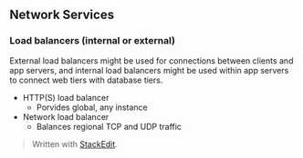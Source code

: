 




## Network Services

### Load balancers (internal or external)

External load balancers might be used for connections between clients and app servers, and internal load balancers might be used within app servers to connect web tiers with database tiers.

- HTTP(S) load balancer
	- Porvides global, any instance
- Network load balancer
	- Balances regional TCP and UDP traffic

> Written with [StackEdit](https://stackedit.io/).
<!--stackedit_data:
eyJoaXN0b3J5IjpbLTE5MzE1NjY2MTUsNzQ1Mzk4NjgwXX0=
-->